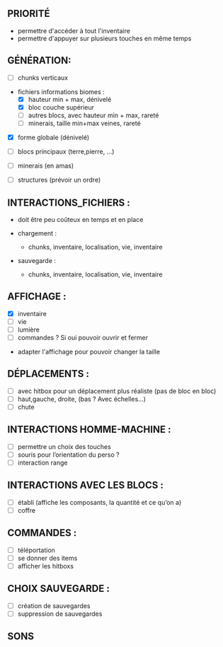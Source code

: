 ## PRIORITÉ

- permettre d'accéder à tout l'inventaire
- permettre d'appuyer sur plusieurs touches en même temps

## GÉNÉRATION:

- [ ] chunks verticaux

- fichiers informations biomes :
    - [x] hauteur min + max, dénivelé
    - [x] bloc couche supérieur
    - [ ] autres blocs, avec hauteur min + max, rareté
    - [ ] minerais, taille min+max veines, rareté

- [x] forme globale (dénivelé)

- [ ] blocs principaux (terre,pierre, …)
- [ ] minerais (en amas)
- [ ] structures (prévoir un ordre)



## INTERACTIONS_FICHIERS :

- doit être peu coûteux en temps et en place

- chargement :
    - chunks, inventaire, localisation, vie, inventaire

- sauvegarde :
    - chunks, inventaire, localisation, vie, inventaire

## AFFICHAGE :

- [x] inventaire
- [ ] vie
- [ ] lumière
- [ ] commandes ? Si oui pouvoir ouvrir et fermer

- adapter l'affichage pour pouvoir changer la taille

## DÉPLACEMENTS :

- [ ] avec hitbox pour un déplacement plus réaliste (pas de bloc en bloc)
- [ ] haut,gauche, droite, (bas ? Avec échelles…)
- [ ] chute

## INTERACTIONS HOMME-MACHINE :

- [ ] permettre un choix des touches
- [ ] souris pour l’orientation du perso ?
- [ ] interaction range

## INTERACTIONS AVEC LES BLOCS :

- [ ] établi (affiche les composants, la quantité et ce qu’on a)
- [ ] coffre

## COMMANDES :

- [ ] téléportation
- [ ] se donner des items
- [ ] afficher les hitboxs

## CHOIX SAUVEGARDE :

- [ ] création de sauvegardes
- [ ] suppression de sauvegardes

## SONS